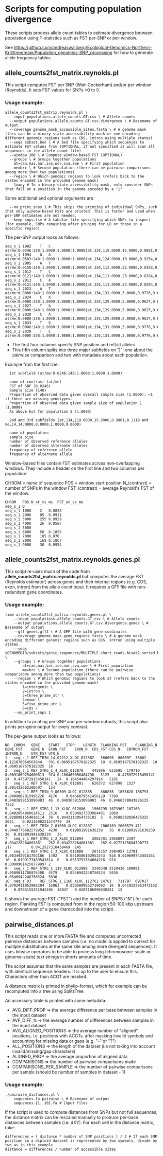 # Scripts for computing population divergence

These scripts process allele count tables to estimate divergence between population using F-statistics such as FST per-SNP or per-window.

See https://github.com/andreaswallberg/Ecological-Genomics-Northern-Krill/tree/main/Population_genomics-SNP_processing for how to generate allele frequency tables.

## allele_counts2fst_matrix.reynolds.pl

This script computes FST per SNP (Weir-Cockerham) and/or per window (Reynolds). It sets FST values for SNPs <0 to 0.

### Usage example:

    allele_counts2fst_matrix.reynolds.pl \
      --input populations.allele_counts.GT.csv \ # Allele counts
      --output populations.allele_counts.GT.csv.divergence \ # Basename of output
      --coverage genome_mask_accessible_sites.fasta \ # A genome mask (this can be a binary-state accessibility mask or one encoding different genomic regions such as CDS, intron using multiple states)
      --seqs subset.bed \ # A bed file specifying which sequences to estimate FST values from (OPTIONAL, if not specified it will scan all sequences in the allele count file)
      --window 100 \ # Compute window-based FST (OPTIONAL)
      --groups \ # Groups together populations
        at=can,mai,bar,ice,nor,sva,swe \ # First population
        me=brc \ # Second population (there can be pairwise comparisons among more than two populations)
      --region \ # Which genomic regions to look (refers back to the states encoded in the provided genome mask)
        1=any # In a binary-state accessibility mask, only consider SNPs that fall on a position in the genome encoded by a "1"
      
 Some additional and optional arguments are:
 
      --no_print_snps 1 # This skips the printing of individual SNPs, such that only window-based FSTs are printed. This is faster and used when per-SNP estimates are not needed.
      --keep snps.tsv # A tabular file specifying which SNPs to inspect (for example, SNPs remaining after pruning for LD or those in a specific region)
      
The per-SNP output looks as follows:

    seq_s_1	1982	T	C	at/me:0.0246:148:1.0000:1.0000:1.0000|at,134,119.0000,15.0000,0.8881,0.1119|me,14,14.0000,0.0000,1.0000,0.0000
    seq_s_1	1994	G	A	at/me:0.0503:148:1.0000:1.0000:1.0000|at,134,124.0000,10.0000,0.9254,0.0746|me,14,11.0000,3.0000,0.7857,0.2143
    seq_s_1	2005	A	T	at/me:0.0158:148:1.0000:1.0000:1.0000|at,134,112.0000,22.0000,0.8358,0.1642|me,14,10.0000,4.0000,0.7143,0.2857
    seq_s_1	2012	T	C	at/me:0.0121:148:1.0000:1.0000:1.0000|at,134,111.0000,23.0000,0.8284,0.1716|me,14,10.0000,4.0000,0.7143,0.2857
    seq_s_1	2013	C	A	at/me:0.0121:148:1.0000:1.0000:1.0000|at,134,111.0000,23.0000,0.8284,0.1716|me,14,10.0000,4.0000,0.7143,0.2857
    seq_s_1	2023	A	T	at/me:0.0000:148:1.0000:1.0000:1.0000|at,134,131.0000,3.0000,0.9776,0.0224|me,14,14.0000,0.0000,1.0000,0.0000
    seq_s_1	2024	C	A	at/me:0.0000:148:1.0000:1.0000:1.0000|at,134,129.0000,5.0000,0.9627,0.0373|me,14,13.0000,1.0000,0.9286,0.0714
    seq_s_1	2027	T	A	at/me:0.0000:148:1.0000:1.0000:1.0000|at,134,129.0000,5.0000,0.9627,0.0373|me,14,13.0000,1.0000,0.9286,0.0714
    seq_s_1	2028	C	A	at/me:0.0000:148:1.0000:1.0000:1.0000|at,134,129.0000,5.0000,0.9627,0.0373|me,14,13.0000,1.0000,0.9286,0.0714
    seq_s_1	2033	T	G	at/me:0.0000:148:1.0000:1.0000:1.0000|at,134,131.0000,3.0000,0.9776,0.0224|me,14,14.0000,0.0000,1.0000,0.0000
    seq_s_1	2039	T	C	at/me:0.0000:148:1.0000:1.0000:1.0000|at,134,131.0000,3.0000,0.9776,0.0224|me,14,14.0000,0.0000,1.0000,0.0000

- The first four columns specify SNP position and ref/alt alleles
- This fifth column splits into three major subfields on "|": one about the pairwise comparison and two with metadata about each population.

Example from the first line:

      1st subfield (at/me:0.0246:148:1.0000:1.0000:1.0000)

      name of contrast (at/me)
      FST of SNP (0.0246)
      Sample size (148)
      Proportion of observed data given overall sample size (1.0000), <1 if there are missing genotypes.
      Proportion of observed data given sample size of population 1 (1.0000)
      As above but for population 2 (1.0000)
      
      2nd and 3rd subfields (at,134,119.0000,15.0000,0.8881,0.1119 and me,14,14.0000,0.0000,1.0000,0.0000)

      name of population
      sample size
      number of observed reference alleles
      number of observed alternate alleles
      frequency of reference allele
      frequency of alternate allele

Window-based files contain FST estimates across non-overlapping windows. They include a header on the first line and two columns per population:

CHROM = name of sequence
POS = window start position
N_(contrast) = number of SNPs in the window
FST_(contrast) = average Reynold's FST of the window.

    CHROM	POS	N_at_vs_me	FST_at_vs_me
    seq_s_1	0		
    seq_s_1	1000	2	0.0838
    seq_s_1	2000	85	0.0931
    seq_s_1	3000	255	0.0929
    seq_s_1	4000	26	0.0587
    seq_s_1	5000		
    seq_s_1	6000	50	0.1053
    seq_s_1	7000	185	0.076
    seq_s_1	8000	169	0.1067
    seq_s_1	9000	30	0.0954

## allele_counts2fst_matrix.reynolds.genes.pl

This script re-uses much of the code from **allele_counts2fst_matrix.reynolds.pl** but computes the average FST (Reynolds estimator) across genes and their internal regions (e.g. CDS, exon, intron) from the allele count input. It requires a GFF file with non-redundant gene coordinates.

### Usage example:

	time allele_counts2fst_matrix.reynolds.genes.pl \
		--input populations.allele_counts.GT.csv \ # Allele counts
		--output populations.allele_counts.GT.csv.divergence.genes \ # Basename of output
		--gff genes.gff3 \ # A GFF file with gene coodinates
		--coverage genome_mask_gene_regions.fasta \ # A genome mask encoding different genomic regions such as CDS, intron using multiple states.
		--seqs $GENOMEDIR/subsets/genic_sequences/MULTIPLE.short_reads.hisat2.sorted.bam.stringtie2.merged.1x_coverage.gtf/1.m_norvegica.main_w_mito.fasta.genic_sequences.bed.80_subsets \
        --groups \ # Groups together populations
            at=can,mai,bar,ice,nor,sva,swe \ # First population
            me=brc \ # Second population (there can be pairwise comparisons among more than two populations)
		--region \ # Which genomic regions to look at (refers back to the states encoded in the provided genome mask)
			1=intergenic \
			2=intron \
			3=three_prime_utr \
			4=exon \
			5=five_prime_utr \
			6=cds \
		--no_print_snps 1 
        
In addition to printing per-SNP and per-window outputs, this script also prints per-gene output for every contrast.
 
The per-gene output looks as follows:

    NR	CHROM	GENE	START	STOP	LENGTH	FLANKING_FST	FLANKING_N	GENE_FST	GENE_N	EXON_FST	EXON_N	CDS_FST	CDS_N	INTRON_FST	INTRON_N	UTR_FST	UTR_N
    1	seq_s_1	REF_TRIN_14_02212_XLOC_012882	568696	606697	38002	0.121876054563044	501	0.0695167578182325	10	0.0695167578182325	10	0.0695167578182325	10				
    2	seq_s_1	REF_STRG_1_4_XLOC_012878	445986	625695	179710	0.0691069254600813	974	0.166466056484738	5125	0.475972915450141	24	0.475972915450141	24	0.164544484297914	5101		
    3	seq_s_1	REF_STRG_1_6_XLOC_012891	626372	627898	1527	0.081422662300597	124										
    4	seq_s_1	REF_TRIN_9_00309_XLOC_012885	866836	1053628	186793	0.0409807815995226	4176	0.0466079341456129	7398	0.0403659153090983	46	0.0403659153090983	46	0.0466378843826125	7352		
    5	seq_s_1	REF_STRG_1_13_XLOC_012886	1566795	1673962	107168	0.0402054060614511	2516	0.0584927303984401	2060	0.0288981554016114	39	0.0442113954736102	5	0.0588392026475325	2021	0.0231608221574779	34
    6	seq_s_1	REF_TRIN_7_01050_XLOC_012887	2066169	2066579	411	0.0449776682579952	4230	0.019891981638239	36	0.019891981638239	36	0.019891981638239	36				
    7	seq_s_1	REF_STRG_1_2_XLOC_012894	2065701	2068097	2397			0.034228264801881	262	0.034228264801881	262	0.0272115684790773	117			0.0412927310438469	145
    8	seq_s_1	REF_STRG_1_3_XLOC_012888	2071257	2084957	13701	0.0634939161703186	1492	0.0510506102953343	928	0.019699743455261	10	0.0199177489541814	8	0.0513751334604216	918	0.00909014250779997	2
    9	seq_s_1	REF_STRG_1_119_XLOC_012889	2340340	2529430	189091	0.0509611700876408	4579	0.0546942248756524	5636					0.0546942248756524	5636		
    10	seq_s_93	REF_STRG_1_1166_XLOC_112702	14781	711797	697017			0.0702911953986204	16063	0.0265099562719092	16	0.0419223853472152	4	0.0703155251942406	16047	0.0207186996030281	12

It shows the average FST ("FST") and the number of SNPS ("N") for each region. Flanking FST is computed from in the region 50-100 kbp upstream and downstream of a gene (hardcoded into the script).

## pairwise_distances.pl

This script reads one or more FASTA file and computes uncorrected pairwise distances between samples (i.e. no model is applied to correct for multiple substitutions at the same site among more divergent sequences). It uses bitwise operators to be able to process long (chromosome-scale or genome-scale) text strings in shorts amounts of time.

The script assumes that the same samples are present in each FASTA file, with identical sequence headers. It is up to the user to ensure this. Characters other than ACGT are masked.

A distance matrix is printed in phylip-format, which for example can be recomputed into a tree using SplitsTree.

An accessory table is printed with some metadata:

- AVG_DIFF_PROP	=> the average difference per base between samples in the input dataset
- AVF_DIFF_N => the average number of differences between samples in the input dataset
- AVG_ALIGNED_POSITIONS => the	average number of "aligned" positions, i.e. positions with ACGTs, after masking invalid symbols and accounting for missing data or gaps (e.g. "-" or "?")
- ALL_POSITIONS => the length of the dataset (i.e not taking into account invalid/missing/gap characters)
- ALIGNED_PROP => the average proportion of aligned data
- COMPARISONS => the number of pairwise comparisons made
- COMPARISONS_PER_SAMPLE => the number of pairwise comparisons per sample (should be number of samples in dataset - 1)

### Usage example:

	./pairwise_distances.pl \
		sequences.fa.pairwise \ # Basename of output
		sequences.{1..10}.fa # Input files

If the script is used to compute distances from SNPs but not full sequences, the distance matrix can be rescaled manually to produce per-base distances between samples (i.e. dXY). For each cell in the distance matrix, take:

	differences = ( distance * number of SNP positions ) / 2 # If each SNP position in a diploid dataset is represented by two symbols, divide by two as in this example
	distance = differences / number of accessible sites

